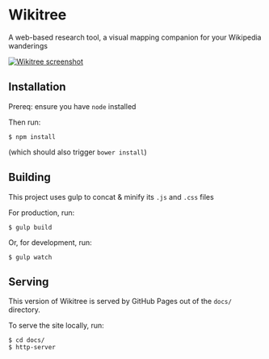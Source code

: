 Wikitree
===========
A web-based research tool, a visual mapping companion for your Wikipedia wanderings

[![Wikitree screenshot](http://i.imgur.com/16H2cSY.png)](https://wikitree.website/)

## Installation

Prereq: ensure you have `node` installed

Then run:
```
$ npm install
```
(which should also trigger `bower install`)

## Building

This project uses gulp to concat & minify its `.js` and `.css` files

For production, run:
```
$ gulp build
```

Or, for development, run:
```
$ gulp watch
```

## Serving

This version of Wikitree is served by GitHub Pages out of the `docs/` directory.

To serve the site locally, run:
```
$ cd docs/
$ http-server
```
